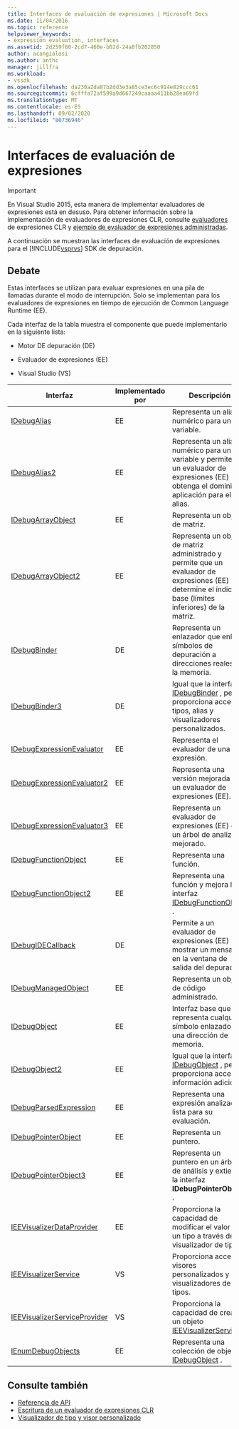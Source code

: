 ```yaml
---
title: Interfaces de evaluación de expresiones | Microsoft Docs
ms.date: 11/04/2016
ms.topic: reference
helpviewer_keywords:
- expression evaluation, interfaces
ms.assetid: 2d259f60-2cd7-460e-b02d-24a8fb202850
author: acangialosi
ms.author: anthc
manager: jillfra
ms.workload:
- vssdk
ms.openlocfilehash: da230a2da87b2dd3e3a85ce3ec6c914e829ccc61
ms.sourcegitcommit: 6cfffa72af599a9d667249caaaa411bb28ea69fd
ms.translationtype: MT
ms.contentlocale: es-ES
ms.lasthandoff: 09/02/2020
ms.locfileid: "80736946"
---
```

# <a name="expression-evaluation-interfaces"></a>Interfaces de evaluación de expresiones
> [!IMPORTANT]
> En Visual Studio 2015, esta manera de implementar evaluadores de expresiones está en desuso. Para obtener información sobre la implementación de evaluadores de expresiones CLR, consulte [evaluadores](https://github.com/Microsoft/ConcordExtensibilitySamples/wiki/CLR-Expression-Evaluators) de expresiones CLR y [ejemplo de evaluador de expresiones administradas](https://github.com/Microsoft/ConcordExtensibilitySamples/wiki/Managed-Expression-Evaluator-Sample).

 A continuación se muestran las interfaces de evaluación de expresiones para el [!INCLUDE[vsprvs](../../../code-quality/includes/vsprvs_md.md)] SDK de depuración.

## <a name="discussion"></a>Debate
 Estas interfaces se utilizan para evaluar expresiones en una pila de llamadas durante el modo de interrupción. Solo se implementan para los evaluadores de expresiones en tiempo de ejecución de Common Language Runtime (EE).

 Cada interfaz de la tabla muestra el componente que puede implementarlo en la siguiente lista:

- Motor DE depuración (DE)

- Evaluador de expresiones (EE)

- Visual Studio (VS)

|Interfaz|Implementado por|Descripción|
|---------------|--------------------|-----------------|
|[IDebugAlias](../../../extensibility/debugger/reference/idebugalias.md)|EE|Representa un alias numérico para una variable.|
|[IDebugAlias2](../../../extensibility/debugger/reference/idebugalias2.md)|EE|Representa un alias numérico para una variable y permite que un evaluador de expresiones (EE) obtenga el dominio de aplicación para el alias.|
|[IDebugArrayObject](../../../extensibility/debugger/reference/idebugarrayobject.md)|EE|Representa un objeto de matriz.|
|[IDebugArrayObject2](../../../extensibility/debugger/reference/idebugarrayobject2.md)|EE|Representa un objeto de matriz administrado y permite que un evaluador de expresiones (EE) determine el índice base (límites inferiores) de la matriz.|
|[IDebugBinder](../../../extensibility/debugger/reference/idebugbinder.md)|DE|Representa un enlazador que enlaza símbolos de depuración a direcciones reales en la memoria.|
|[IDebugBinder3](../../../extensibility/debugger/reference/idebugbinder3.md)|DE|Igual que la interfaz [IDebugBinder](../../../extensibility/debugger/reference/idebugbinder.md) , pero proporciona acceso a tipos, alias y visualizadores personalizados.|
|[IDebugExpressionEvaluator](../../../extensibility/debugger/reference/idebugexpressionevaluator.md)|EE|Representa el evaluador de una expresión.|
|[IDebugExpressionEvaluator2](../../../extensibility/debugger/reference/idebugexpressionevaluator2.md)|EE|Representa una versión mejorada de un evaluador de expresiones (EE).|
|[IDebugExpressionEvaluator3](../../../extensibility/debugger/reference/idebugexpressionevaluator3.md)|EE|Representa un evaluador de expresiones (EE) con un árbol de analizador mejorado.|
|[IDebugFunctionObject](../../../extensibility/debugger/reference/idebugfunctionobject.md)|EE|Representa una función.|
|[IDebugFunctionObject2](../../../extensibility/debugger/reference/idebugfunctionobject2.md)|EE|Representa una función y mejora la interfaz [IDebugFunctionObject](../../../extensibility/debugger/reference/idebugfunctionobject.md) .|
|[IDebugIDECallback](../../../extensibility/debugger/reference/idebugidecallback.md)|DE|Permite a un evaluador de expresiones (EE) mostrar un mensaje en la ventana de salida del depurador.|
|[IDebugManagedObject](../../../extensibility/debugger/reference/idebugmanagedobject.md)|EE|Representa un objeto de código administrado.|
|[IDebugObject](../../../extensibility/debugger/reference/idebugobject.md)|EE|Interfaz base que representa cualquier símbolo enlazado a una dirección de memoria.|
|[IDebugObject2](../../../extensibility/debugger/reference/idebugobject2.md)|EE|Igual que la interfaz [IDebugObject](../../../extensibility/debugger/reference/idebugobject.md) , pero proporciona acceso a información adicional.|
|[IDebugParsedExpression](../../../extensibility/debugger/reference/idebugparsedexpression.md)|EE|Representa una expresión analizada lista para su evaluación.|
|[IDebugPointerObject](../../../extensibility/debugger/reference/idebugpointerobject.md)|EE|Representa un puntero.|
|[IDebugPointerObject3](../../../extensibility/debugger/reference/idebugpointerobject3.md)|EE|Representa un puntero en un árbol de análisis y extiende la interfaz **IDebugPointerObject** .|
|[IEEVisualizerDataProvider](../../../extensibility/debugger/reference/ieevisualizerdataprovider.md)|EE|Proporciona la capacidad de modificar el valor de un tipo a través de un visualizador de tipos.|
|[IEEVisualizerService](../../../extensibility/debugger/reference/ieevisualizerservice.md)|VS|Proporciona acceso a visores personalizados y visualizadores de tipos.|
|[IEEVisualizerServiceProvider](../../../extensibility/debugger/reference/ieevisualizerserviceprovider.md)|VS|Proporciona la capacidad de crear un objeto [IEEVisualizerService](../../../extensibility/debugger/reference/ieevisualizerservice.md) .|
|[IEnumDebugObjects](../../../extensibility/debugger/reference/ienumdebugobjects.md)|EE|Representa una colección de objetos [IDebugObject](../../../extensibility/debugger/reference/idebugobject.md) .|

## <a name="see-also"></a>Consulte también
- [Referencia de API](../../../extensibility/debugger/reference/api-reference-visual-studio-debugging.md)
- [Escritura de un evaluador de expresiones CLR](../../../extensibility/debugger/writing-a-common-language-runtime-expression-evaluator.md)
- [Visualizador de tipo y visor personalizado](../../../extensibility/debugger/type-visualizer-and-custom-viewer.md)
